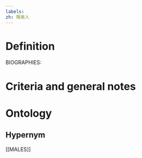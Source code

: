 ```yaml
---
labels: 
zh: 陬男人
---
```


# Definition
BIOGRAPHIES:
# Criteria and general notes
# Ontology

## Hypernym
[[MALES]]